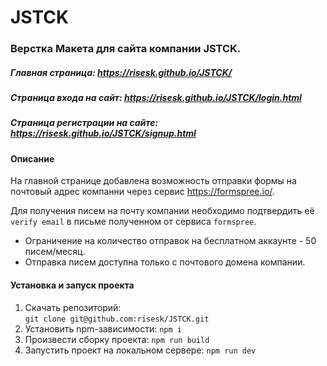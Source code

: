 # JSTCK

### Верстка Макета для сайта компании JSTCK.

##### Главная страница: https://risesk.github.io/JSTCK/ 
##### Страница входа на сайт: https://risesk.github.io/JSTCK/login.html 
##### Страница регистрации на сайте: https://risesk.github.io/JSTCK/signup.html 

#### Описание 
На главной странице добавлена возможность отправки формы на почтовый адрес компанни через сервис https://formspree.io/.

Для получения писем на почту компании необходимо подтвердить её `verify email` в письме полученном от сервиса `formspree`.

- Ограничение на количество отправок на бесплатном аккаунте - 50 писем/месяц.
- Отправка писем доступна только с почтового домена компании.

#### Установка и запуск проекта
1. Скачать репозиторий:  
```git clone git@github.com:risesk/JSTCK.git```
2. Установить npm-зависимости:
```npm i```
3. Произвести сборку проекта:
```npm run build```
4. Запустить проект на локальном сервере:
```npm run dev```
